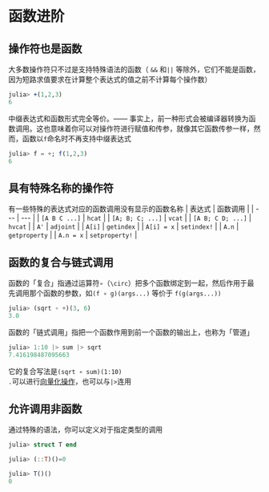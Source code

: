# 函数进阶
## 操作符也是函数
大多数操作符只不过是支持特殊语法的函数（ `&&` 和`||` 等除外，它们不能是函数，因为短路求值要求在计算整个表达式的值之前不计算每个操作数）
```jl
julia> +(1,2,3)
6
```

中缀表达式和函数形式完全等价。—— 事实上，前一种形式会被编译器转换为函数调用。这也意味着你可以对操作符进行赋值和传参，就像其它函数传参一样，然而，函数以`f`命名时不再支持中缀表达式
```jl
julia> f = +; f(1,2,3)
6
```

## 具有特殊名称的操作符
有一些特殊的表达式对应的函数调用没有显示的函数名称
| 表达式 | 函数调用 |
| --- | --- |
| `[A B C ...]` | `hcat` |
| `[A; B; C; ...]` | `vcat` |
| `[A B; C D; ...]` | `hvcat` |
| `A'` | `adjoint` |
| `A[i]` | `getindex` |
| `A[i] = x` | `setindex!` |
| `A.n` | `getproperty` |
| `A.n = x` | `setproperty!` |

## 函数的复合与链式调用
函数的「复合」指通过运算符`∘`（`\circ`）把多个函数绑定到一起，然后作用于最先调用那个函数的参数，如`(f ∘ g)(args...)` 等价于 `f(g(args...))`
```jl
julia> (sqrt ∘ +)(3, 6)
3.0
```

函数的「链式调用」指把一个函数作用到前一个函数的输出上，也称为「管道」
```jl
julia> 1:10 |> sum |> sqrt
7.416198487095663
```

它的复合写法是`(sqrt ∘ sum)(1:10)`\
`.`可以进行[向量化操作](../basic/vector.md#向量点运算)，也可以与`|>`连用

## 允许调用非函数
通过特殊的语法，你可以定义对于指定类型的调用
```jl
julia> struct T end

julia> (::T)()=0

julia> T()()
0
```
